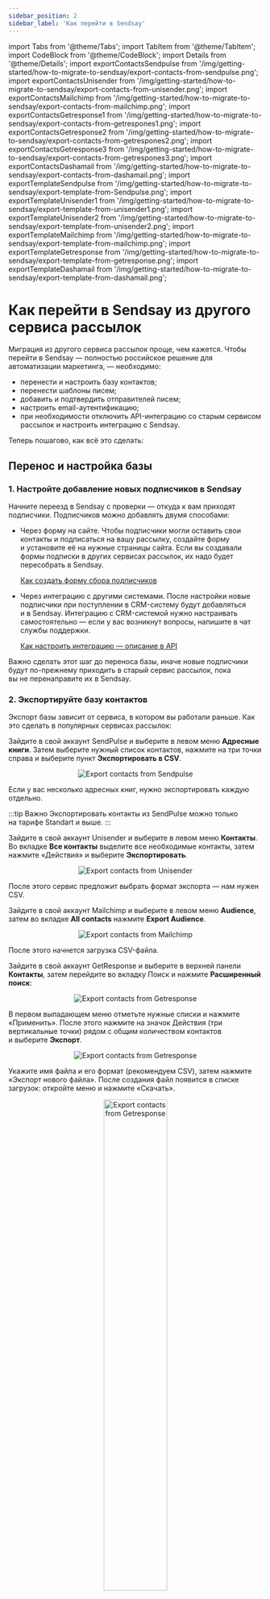 ```yaml
---
sidebar_position: 2
sidebar_label: 'Как перейти в Sendsay'
---
```


import Tabs from '@theme/Tabs';
import TabItem from '@theme/TabItem';
import CodeBlock from '@theme/CodeBlock';
import Details from '@theme/Details';
import exportContactsSendpulse from '/img/getting-started/how-to-migrate-to-sendsay/export-contacts-from-sendpulse.png';
import exportContactsUnisender from '/img/getting-started/how-to-migrate-to-sendsay/export-contacts-from-unisender.png';
import exportContactsMailchimp from '/img/getting-started/how-to-migrate-to-sendsay/export-contacts-from-mailchimp.png';
import exportContactsGetresponse1 from '/img/getting-started/how-to-migrate-to-sendsay/export-contacts-from-getrespones1.png';
import exportContactsGetresponse2 from '/img/getting-started/how-to-migrate-to-sendsay/export-contacts-from-getrespones2.png';
import exportContactsGetresponse3 from '/img/getting-started/how-to-migrate-to-sendsay/export-contacts-from-getrespones3.png';
import exportContactsDashamail from '/img/getting-started/how-to-migrate-to-sendsay/export-contacts-from-dashamail.png';
import exportTemplateSendpulse from '/img/getting-started/how-to-migrate-to-sendsay/export-template-from-Sendpulse.png';
import exportTemplateUnisender1 from '/img/getting-started/how-to-migrate-to-sendsay/export-template-from-unisender1.png';
import exportTemplateUnisender2 from '/img/getting-started/how-to-migrate-to-sendsay/export-template-from-unisender2.png';
import exportTemplateMailchimp from '/img/getting-started/how-to-migrate-to-sendsay/export-template-from-mailchimp.png';
import exportTemplateGetresponse from '/img/getting-started/how-to-migrate-to-sendsay/export-template-from-getresponse.png';
import exportTemplateDashamail from '/img/getting-started/how-to-migrate-to-sendsay/export-template-from-dashamail.png';

# Как перейти в Sendsay из другого сервиса рассылок

Миграция из другого сервиса рассылок проще, чем кажется. Чтобы перейти в&nbsp;Sendsay&nbsp;&mdash; полностью российское решение для автоматизации маркетинга,&nbsp;&mdash; необходимо:

- перенести и&nbsp;настроить базу контактов;
- перенести шаблоны писем;
- добавить и&nbsp;подтвердить отправителей писем;
- настроить email-аутентификацию;
- при необходимости отключить API-интеграцию со&nbsp;старым сервисом рассылок и&nbsp;настроить интеграцию с&nbsp;Sendsay.

Теперь пошагово, как всё это сделать:

## Перенос и&nbsp;настройка базы

### 1. Настройте добавление новых подписчиков в&nbsp;Sendsay

Начните переезд в&nbsp;Sendsay с&nbsp;проверки&nbsp;&mdash; откуда к&nbsp;вам приходят подписчики. Подписчиков можно добавлять двумя способами:

- Через форму на&nbsp;сайте. Чтобы подписчики могли оставить свои контакты и&nbsp;подписаться на&nbsp;вашу рассылку, создайте форму и&nbsp;установите её&nbsp;на&nbsp;нужные страницы сайта. Если вы&nbsp;создавали формы подписки в&nbsp;других сервисах рассылок, их&nbsp;надо будет пересобрать в&nbsp;Sendsay.

  [Как создать форму сбора подписчиков](https://docs.sendsay.ru/forms/signup-forms)

- Через интеграцию с&nbsp;другими системами. После настройки новые подписчики при поступлении в&nbsp;CRM-систему будут добавляться и&nbsp;в&nbsp;Sendsay. Интеграцию с&nbsp;CRM-системой нужно настраивать самостоятельно&nbsp;&mdash; если у&nbsp;вас возникнут вопросы, напишите в&nbsp;чат службы поддержки.

  [Как настроить интеграцию — описание в API](https://sendsay.ru/api/api.html#%D0%98%D0%BD%D1%82%D0%B5%D0%B3%D1%80%D0%B0%D1%86%D0%B8%D1%8F)

Важно сделать этот шаг до&nbsp;переноса базы, иначе новые подписчики будут по-прежнему приходить в&nbsp;старый сервис рассылок, пока вы&nbsp;не&nbsp;перенаправите их&nbsp;в&nbsp;Sendsay.

### 2. Экспортируйте базу контактов

Экспорт базы зависит от&nbsp;сервиса, в&nbsp;котором вы&nbsp;работали раньше. Как это сделать в&nbsp;популярных сервисах рассылок:

<Tabs>
<TabItem value="key1" label="В SendPulse">

Зайдите в&nbsp;свой аккаунт SendPulse и&nbsp;выберите в&nbsp;левом меню **Адресные книги**. Затем выберите нужный список контактов, нажмите на&nbsp;три точки справа и&nbsp;выберите пункт **Экспортировать в&nbsp;CSV**.

<p align="center">
  <img src={exportContactsSendpulse} alt="Export contacts from Sendpulse" />
</p>

Если у&nbsp;вас несколько адресных книг, нужно экспортировать каждую отдельно.

:::tip Важно
Экспортировать контакты из&nbsp;SendPulse можно только на&nbsp;тарифе Standart и&nbsp;выше.
:::

</TabItem>
<TabItem value="key2" label="В Unisender">

Зайдите в&nbsp;свой аккаунт Unisender и&nbsp;выберите в&nbsp;левом меню **Контакты**. Во&nbsp;вкладке **Все контакты** выделите все необходимые контакты, затем нажмите &laquo;Действия&raquo; и&nbsp;выберите **Экспортировать**.

<p align="center">
  <img src={exportContactsUnisender} alt="Export contacts from Unisender" />
</p>

После этого сервис предложит выбрать формат экспорта&nbsp;&mdash; нам нужен CSV.

</TabItem>
<TabItem value="key3" label="В Mailchimp">

Зайдите в&nbsp;свой аккаунт Mailchimp и&nbsp;выберите в&nbsp;левом меню **Audience**, затем во&nbsp;вкладке **All contacts** нажмите **Export Audience**.

<p align="center">
  <img src={exportContactsMailchimp} alt="Export contacts from Mailchimp" />
</p>

После этого начнется загрузка CSV-файла.

</TabItem>
<TabItem value="key4" label="В GetResponse">

Зайдите в&nbsp;свой аккаунт GetResponse и&nbsp;выберите в&nbsp;верхней панели **Контакты**, затем перейдите во&nbsp;вкладку Поиск и&nbsp;нажмите **Расширенный поиск**:

<p align="center">
  <img src={exportContactsGetresponse1} alt="Export contacts from Getresponse" />
</p>

В&nbsp;первом выпадающем меню отметьте нужные списки и&nbsp;нажмите &laquo;Применить&raquo;. После этого нажмите на&nbsp;значок Действия (три вертикальные точки) рядом с&nbsp;общим количеством контактов и&nbsp;выберите **Экспорт**.

<p align="center">
  <img src={exportContactsGetresponse2} alt="Export contacts from Getresponse" />
</p>

Укажите имя файла и&nbsp;его формат (рекомендуем CSV), затем нажмите &laquo;Экспорт нового файла&raquo;. После создания файл появится в&nbsp;списке загрузок: откройте меню и&nbsp;нажмите &laquo;Скачать&raquo;.

<p align="center">
  <img width="50%" src={exportContactsGetresponse3} alt="Export contacts from Getresponse" />
</p>

</TabItem>
<TabItem value="key5" label="В DashaMail">

Зайдите в&nbsp;свой аккаунт DashaMail и&nbsp;выберите и&nbsp;выберите в&nbsp;верхней панели **Адресные базы**. Затем откройте нужный список контактов, нажмите **Экспорт** и&nbsp;выберите формат файла CSV.

<p align="center">
  <img src={exportContactsDashamail} alt="Export contacts from DashaMail" />
</p>

Если у&nbsp;вас несколько адресных баз, нужно экспортировать каждую отдельно.

</TabItem>
</Tabs>

### 3. Подготовьте файл для импорта

Проверьте формат файла, расположение данных, формат записи дат и&nbsp;телефонных номеров. Подробнее о&nbsp;том, как должен выглядеть файл для импорта&nbsp;&mdash; в&nbsp;статье по&nbsp;ссылке ниже.

[Как подготовить файл для импорта](https://docs.sendsay.ru/subscribers/import-and-export/how-to-prepare-file-for-import)

### 4. Импортируйте подписчиков в&nbsp;Sendsay

:::tip Важно
Количество подписчиков ограничено тарифом&nbsp;&mdash; чтобы узнать лимиты, откройте меню аккаунта и&nbsp;выберите пункт **Оплата**. Если вы&nbsp;хотите импортировать более крупную базу, необходимо сменить тариф.
:::

Импортируйте контакты и&nbsp;данные подписчиков в&nbsp;Sendsay. Также перенесите неподтверждённых подписчиков&nbsp;&mdash; им&nbsp;можно будет отправить письма подтверждения подписки.

[Как импортировать подписчиков](https://docs.sendsay.ru/subscribers/import-and-export/how-to-import-subscribers)

Подтверждения также потребуют ролевые адреса (например, info@, list@, hello@, support@, sales@). Если это список ваших B2B-клиентов, напишите в&nbsp;чат техподдержки&nbsp;&mdash; вам помогут их&nbsp;активировать.

[Как активировать неподтверждённые адреса](https://docs.sendsay.ru/subscribers/contacts/how-to-activate-inactive-contacts)

Если вы&nbsp;планируете регулярно импортировать подписчиков, можно настроить автоматический импорт из&nbsp;файла, размещённого на&nbsp;вашем сервере. Так сервис будет загружать оттуда новые данные в&nbsp;указанное время.

[Как запустить импорт подписчиков по&nbsp;расписанию](https://docs.sendsay.ru/automations/autoimport/how-to-set-autoimport)

### 5. Перенесите отписавшиеся контакты

Отписавшиеся контакты импортировать в&nbsp;базу необязательно, но&nbsp;чтобы случайно не&nbsp;отправить им&nbsp;рассылки, добавьте их&nbsp;адреса в&nbsp;стоп-лист &laquo;Заблокированы вручную&raquo;&nbsp;&mdash; тогда они будут исключаться из&nbsp;рассылок.

:::tip Важно
Контакты из&nbsp;стоп-листа &laquo;Отписались от&nbsp;всех рассылок&raquo; нельзя удалить вручную или через API. Они станут доступны для рассылок, когда их&nbsp;владельцы переподпишутся на&nbsp;вас.
:::

Как добавить подписчиков в&nbsp;стоп-лист:

1. Зайдите в&nbsp;раздел **Подписчики &rarr; Стоп-листы** и&nbsp;откройте стоп-лист &laquo;Заблокированы вручную&raquo;.
2. Нажмите синюю кнопку &laquo;Добавить в&nbsp;стоп-лист&raquo; и&nbsp;вставьте список контактов в&nbsp;форму.

Также желательно настроить в&nbsp;текущем сервисе интеграцию с&nbsp;Sendsay, чтобы в&nbsp;стоп-лист автоматически передавались все новые отписки&nbsp;&mdash; они могут приходить от&nbsp;старых рассылок ещё пару месяцев.

[Как добавить контакт в&nbsp;стоп-лист через API](https://sendsay.ru/api/api.html#Внести-в-стоп-лист)

Рекомендуем не&nbsp;удалять аккаунт в&nbsp;текущем сервисе ещё пару недель после переезда, чтобы точно ничего не&nbsp;забыть в&nbsp;старой базе.

## Перенос шаблонов писем

Переносить письма из&nbsp;старого сервиса в&nbsp;Sendsay необязательно: вы&nbsp;сможете создать новые письма в&nbsp;нашем блочном редакторе.

[Как создать письмо в&nbsp;блочном редакторе](https://docs.sendsay.ru/email-campaigns/create-your-campaign/drag-and-drop-editor)

Если требуется перенести шаблоны писем, продолжайте следовать инструкции&nbsp;&mdash; далее рассказываем, как экспортировать письма из&nbsp;популярных сервисов рассылок.

### 6. Экспортируйте шаблоны писем из старого сервиса

Как это сделать:

<Tabs>
<TabItem value="key6" label="В SendPulse">

В&nbsp;левом меню перейдите в&nbsp;раздел **Шаблоны &rarr; Личные**. Затем выберите нужный шаблон, откройте список у&nbsp;его названия и&nbsp;выберите **Экспортировать шаблон**.

<p align="center">
  <img src={exportTemplateSendpulse} alt="Export the template from Sendpulse" />
</p>

:::tip Важно
Экспортировать шаблоны писем из&nbsp;SendPulse можно только на&nbsp;тарифе Standart и&nbsp;выше.
:::

Если вы&nbsp;хотите перенести несколько писем, нужно экспортировать каждое отдельно.

</TabItem>
<TabItem value="key7" label="В Unisender">

В Unisender есть две версии интерфейса редактора кампании: старая и новая.

В новой версии для экспорта шаблонов и писем вы можете скопировать HTML-код шаблона и перенести его в Sendsay.

Для этого в левом меню перейдите в раздел **Рассылки** → **Письма**, затем выберите нужное письмо и зайдите в его карточку:

![Export template from unisender new mails](/img/getting-started\how-to-migrate-to-sendsay/export-template-from-unisender-new-mails.png)

Перейдите к шагу **Дизайн письма**:

![Export template from unisender new design](/img/getting-started\how-to-migrate-to-sendsay/export-template-from-unisender-new-design.png)

Нажмите на кнопку **Режим кода** и скопируйте содержимое письма из правой части страницы. Сохраните скопированный текст, например, в Блокноте.

![Export template from unisender new code](/img/getting-started\how-to-migrate-to-sendsay/export-template-from-unisender-new-code.gif)

<Details summary='Экспорт в старом интерфейсе Unisender'>

Если вы хотите экспортировать шаблон из старой версии интерфейса — отправьте архив письма себе на почту.

В&nbsp;левом меню перейдите в&nbsp;раздел **Рассылки &rarr; Письма**, затем выберите нужное письмо и&nbsp;зайдите в&nbsp;его карточку:

<p align="center">
  <img src={exportTemplateUnisender1} alt="Export the template from Unisender" />
</p>

На&nbsp;шаге Отправить рассылку нажмите три точки у&nbsp;предпросмотра письма и&nbsp;выберите **Отправить архив письма на&nbsp;почту**:

<p align="center">
  <img src={exportTemplateUnisender2} alt="Export the template from Unisender" />
</p>

Перейдите в&nbsp;свою почту, откройте письмо от&nbsp;Unisender и&nbsp;скачайте архив по&nbsp;ссылке.

:::tip Важно
Файл с&nbsp;архивом доступен для скачивания 24&nbsp;часа с&nbsp;момента отправки письма.
:::

Если вы&nbsp;хотите перенести несколько писем, нужно экспортировать каждое отдельно.

</Details>

</TabItem>
<TabItem value="key8" label="В Mailchimp">

В&nbsp;аккаунте Mailchimp можно экспортировать разом все кампании и&nbsp;шаблоны. Для этого аерейдите в&nbsp;меню аккаунта, нажав на&nbsp;свой логин в&nbsp;левом нижнем углу, и&nbsp;выберите пункт **Profile &rarr; Settings &rarr; Manage my&nbsp;data**.

Отметьте галочками пункты **Campaigns** и&nbsp;**Templates**, выберите нужный период и&nbsp;нажмите &laquo;Export Data&raquo;:

<p align="center">
  <img src={exportTemplateMailchimp} alt="Export the template from Mailchimp" />
</p>

:::tip Важно
В Mailchimp есть ограничение на один экспорт в течение 24 часов.
:::

</TabItem>
<TabItem value="key9" label="В GetResponse">

В&nbsp;верхнем меню перейдите в&nbsp;раздел **Email-маркетинг &rarr; Мои шаблоны**, выберите нужный шаблон, нажмите три точки и&nbsp;нажмите Скачать HTML.

<p align="center">
  <img src={exportTemplateGetresponse} alt="Export the template from GetResponse" />
</p>

Если вы&nbsp;хотите перенести несколько писем, нужно экспортировать каждое отдельно.

</TabItem>
<TabItem value="key10" label="В DashaMail">

У&nbsp;DashaMail нет возможности экспорта шаблонов и&nbsp;писем, но&nbsp;вы&nbsp;можете скопировать HTML-код шаблона и&nbsp;перенести его в&nbsp;Sendsay. Для этого в&nbsp;верхнем меню перейдите в&nbsp;раздел **Шаблоны**, выберите нужный макет и&nbsp;нажмите «Посмотреть макет».

![Export template from Dashamail](/img/getting-started\how-to-migrate-to-sendsay/export-template-from-Dashamail.png)

Кликните правой кнопкой мыши в любом месте открывшейся страницы с макетом и откройте исходный код страницы.

![Export template from Dashamail code](/img/getting-started\how-to-migrate-to-sendsay/export-template-from-Dashamail-code.gif)

Скопируйте содержимое письма во&nbsp;вкладке **HTML-код** и&nbsp;сохраните его, например, в&nbsp;Блокноте.

</TabItem>
</Tabs>

### 7. Перенесите шаблоны писем в&nbsp;Sendsay

Чтобы перенести шаблоны писем в&nbsp;новый сервис рассылок, необходимо загрузить полученный HTML-код. Его можно загрузить как в&nbsp;шаблон, так и&nbsp;в&nbsp;рассылку.

[Как загрузить HTML-шаблон](https://docs.sendsay.ru/email-campaigns/create-your-campaign/how-to-upload-html-template)

После переноса шаблонов проверьте данные персонализации, а также ссылки для отписки и веб-версии писем. В этом вам помогут наши материалы:

- [Как персонализировать рассылку](https://docs.sendsay.ru/email-campaigns/personalization/how-to-personalize-campaign)
- [Футер в письме](https://docs.sendsay.ru/email-campaigns/settings/campaign-footer)
- [Веб-версия письма](https://docs.sendsay.ru/email-campaigns/create-your-campaign/web-version)

Когда база контактов и&nbsp;шаблоны писем перенесены в&nbsp;Sendsay, переходите к&nbsp;следующему этапу миграции.

## Подготовка к&nbsp;работе

### 8. Добавьте и&nbsp;подтвердите отправителя писем

Отправитель письма&nbsp;&mdash; это имя и&nbsp;электронный адрес, от&nbsp;которого получателям приходит рассылка. Если вы&nbsp;долго использовали определённое имя отправителя, лучше оставить его без изменений, чтобы не&nbsp;путать подписчиков.

:::tip Важно
В&nbsp;качестве отправителей нельзя использовать бесплатные адреса на&nbsp;Mail.ru, Gmail.com и&nbsp;Yandex.ru, потому что это противоречит DMARC-политикам этих доменов и&nbsp;нашей [антиспам-политике](https://sendsay.ru/about/antispam).
:::

Чтобы добавить отправителя писем:

1. В&nbsp;правом верхнем углу нажмите на&nbsp;свой логин и&nbsp;в&nbsp;меню аккаунта выберите **Настройки системы**. Во&nbsp;вкладке **Отправители** нажмите &laquo;Добавить отправителя&raquo;.
2. Введите имя и&nbsp;адрес.

Теперь нужно подтвердить отправителя: на&nbsp;указанную почту придёт письмо подтверждения&nbsp;&mdash; перейдите по&nbsp;ссылке из&nbsp;него, чтобы активировать адрес.

Также вы&nbsp;можете добавить аватар отправителя.

[Как настроить аватар отправителя](https://docs.sendsay.ru/email-campaigns/settings/sender-avatar)

### 9. Настройте email-аутентификацию (опционально)​

Email-аутентификация защищает рассылки от&nbsp;злоумышленников, которые теоретически могут отправить письмо от&nbsp;вашего имени и&nbsp;адреса, подставив своё содержание (это называется фишинг).

Есть два способа настройки аутентификации:

- вы&nbsp;можете самостоятельно подключить домен к&nbsp;Sendsay, настроив DKIM-подпись,
- либо можно заказать полную настройку email-аутентификации у&nbsp;наших специалистов&nbsp;&mdash; вам настроят DKIM-подпись, SPF-подпись, DMARC-политику и&nbsp;дополнительные параметры домена. Это платная услуга: чтобы узнать стоимость и&nbsp;заказать, напишите в&nbsp;чат техподдержки.

Также у&nbsp;нас есть большая основная статья про email-аутентификацию, которая подробно объясняет её&nbsp;принцип работы и&nbsp;порядок настройки.

[Как подключить домен и&nbsp;настроить email-аутентификацию](https://docs.sendsay.ru/email-campaigns/settings/how-to-connect-domain)

### 10. Настройте интеграции с внешними системами (опционально)​

Если для рассылок подтягивались данные с&nbsp;сайта, из&nbsp;CRM или других источников, нужно отключить интеграцию с&nbsp;предыдущим сервисом рассылок. Затем&nbsp;&mdash; настроить взаимодействие Sendsay с&nbsp;внешними системами. Это делается самостоятельно — если у вас возникнут вопросы, напишите в чат службы поддержки.

[Интеграции с&nbsp;приложениями](https://docs.sendsay.ru/integrations)

Приятного пользования Sendsay! 🙂
